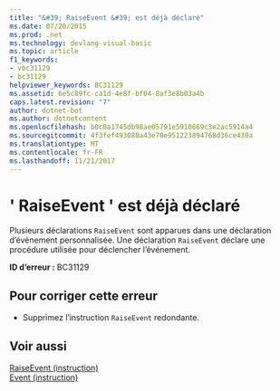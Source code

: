 ```yaml
---
title: "&#39; RaiseEvent &#39; est déjà déclaré"
ms.date: 07/20/2015
ms.prod: .net
ms.technology: devlang-visual-basic
ms.topic: article
f1_keywords:
- vbc31129
- bc31129
helpviewer_keywords: BC31129
ms.assetid: 6e5c89fc-ca1d-4e8f-bf04-8af3e8b03a4b
caps.latest.revision: "7"
author: dotnet-bot
ms.author: dotnetcontent
ms.openlocfilehash: b0c0a1745db98ae05791e5910669c3e2ac5914a4
ms.sourcegitcommit: 4f3fef493080a43e70e951223894768d36ce430a
ms.translationtype: MT
ms.contentlocale: fr-FR
ms.lasthandoff: 11/21/2017
---
```

# <a name="39raiseevent39-is-already-declared"></a>&#39; RaiseEvent &#39; est déjà déclaré
Plusieurs déclarations `RaiseEvent` sont apparues dans une déclaration d’événement personnalisée. Une déclaration `RaiseEvent` déclare une procédure utilisée pour déclencher l’événement.  
  
 **ID d’erreur :** BC31129  
  
## <a name="to-correct-this-error"></a>Pour corriger cette erreur  
  
-   Supprimez l’instruction `RaiseEvent` redondante.  
  
## <a name="see-also"></a>Voir aussi  
 [RaiseEvent (instruction)](../../visual-basic/language-reference/statements/raiseevent-statement.md)  
 [Event (instruction)](../../visual-basic/language-reference/statements/event-statement.md)
